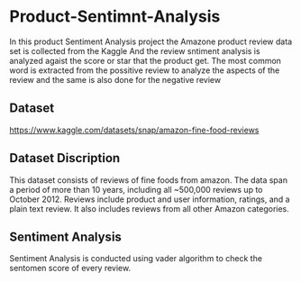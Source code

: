 # Product-Sentimnt-Analysis
In this product Sentiment Analysis project the Amazone product review data set is collected from the Kaggle And the review sntiment analysis is analyzed agaist the score or star that the product get.
The most common word is extracted from the possitive review to analyze the aspects of the review and the same is also done for the negative review


## Dataset
https://www.kaggle.com/datasets/snap/amazon-fine-food-reviews
## Dataset Discription
This dataset consists of reviews of fine foods from amazon. The data span a period of more than 10 years, including all ~500,000 reviews up to October 2012. Reviews include product and user information, ratings, and a plain text review. It also includes reviews from all other Amazon categories.
## Sentiment Analysis
Sentiment Analysis is conducted using vader algorithm to check the sentomen score of every review.
